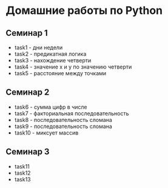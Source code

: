 # Домашние работы по Python

## Семинар 1

* task1 - дни недели
* task2 - предикатная логика
* task3 - нахождение четверти 
* task4 - значение x и y по значению четверти
* task5 - расстояние между точками

## Семинар 2

* task6 - сумма цифр в числе
* task7 - факториальная последовательность
* task8 - последовательность сломана
* task9 - последовательность сломана
* task10 - миксует массив

## Семинар 3

* task11
* task12
* task13